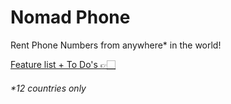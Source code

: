 # Nomad Phone

Rent Phone Numbers from anywhere\* in the world!

[Feature list + To Do's 👉🏻](https://www.notion.so/serranoarevalo/Nomad-Phone-2aa3ef811f074a55b1e58dd42992edf3)

###### \*12 countries only
